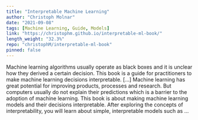 ```yaml
---
title: "Interpretable Machine Learning"
author: "Christoph Molnar"
date: "2021-09-08"
tags: [Machine Learning, Guide, Models]
link: "https://christophm.github.io/interpretable-ml-book/"
length_weight: "32.3%"
repo: "christophM/interpretable-ml-book"
pinned: false
---
```


Machine learning algorithms usually operate as black boxes and it is unclear how they derived a certain decision. This book is a guide for practitioners to make machine learning decisions interpretable. [...] Machine learning has great potential for improving products, processes and research.
But computers usually do not explain their predictions which is a barrier to the adoption of machine learning.
This book is about making machine learning models and their decisions interpretable. After exploring the concepts of interpretability, you will learn about simple, interpretable models such as ...
